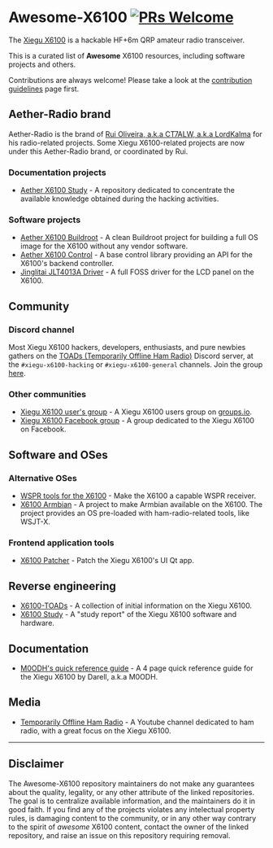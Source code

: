 # Awesome-X6100 [![PRs Welcome](https://img.shields.io/badge/PRs-welcome-brightgreen.svg?style=flat-square)](http://makeapullrequest.com)

The [Xiegu X6100](https://www.radioddity.com/products/xiegu-x6100)
is a hackable HF+6m QRP amateur radio transceiver.

This is a curated list of **Awesome** X6100 resources, including software
projects and others.

Contributions are always welcome! Please take a look at the
[contribution guidelines](https://github.com/AetherRadio/awesome-x6100/blob/master/CONTRIBUTING.md)
page first.

## Aether-Radio brand

Aether-Radio is the brand of
[Rui Oliveira, a.k.a CT7ALW, a.k.a LordKalma](https://github.com/ruilvo)
for his radio-related projects.
Some Xiegu X6100-related projects are now under this Aether-Radio brand, or
coordinated by Rui.

### Documentation projects

- [Aether X6100 Study](https://github.com/AetherRadio/X6100Study) - A
  repository dedicated to concentrate the available knowledge obtained during
  the hacking activities.

### Software projects

- [Aether X6100 Buildroot](https://github.com/AetherRadio/X6100Buildroot) - A clean Buildroot
  project for building a full OS image for the X6100 without any vendor
  software.
- [Aether X6100 Control](https://github.com/AetherRadio/X6100Control) - A base
  control library providing an API for the X6100's backend controller.
- [Jinglitai JLT4013A Driver](https://github.com/AetherRadio/panel-jinglitai-jlt4013a) - A
  full FOSS driver for the LCD panel on the X6100.

## Community

### Discord channel

Most Xiegu X6100 hackers, developers, enthusiasts, and pure newbies gathers on
the [TOADs (Temporarily Offline Ham Radio)](https://www.youtube.com/@temporarilyoffline)
Discord server, at the `#xiegu-x6100-hacking` or `#xiegu-x6100-general` channels.
Join the group [here](https://discord.gg/ThGe9T5pHz).

### Other communities

- [Xiegu X6100 user's group](https://groups.io/g/xiegu-x6100) - A Xiegu X6100
  users group on [groups.io](https://groups.io).
- [Xiegu X6100 Facebook group](https://www.facebook.com/groups/339307487629712)
  \- A group dedicated to the Xiegu X6100 on Facebook.

## Software and OSes

### Alternative OSes

- [WSPR tools for the X6100](https://github.com/sstjohn/x6100-wspr) - Make the
  X6100 a capable WSPR receiver.
- [X6100 Armbian](https://github.com/Links2004/x6100-armbian) - A project to
  make Armbian available on the X6100. The project provides an OS pre-loaded
  with ham-radio-related tools, like WSJT-X.

### Frontend application tools

- [X6100 Patcher](https://github.com/UT3UMS/x6100_patcher) - Patch the Xiegu
  X6100's UI Qt app.

## Reverse engineering

- [X6100-TOADs](https://github.com/TemporarilyOffline/X6100-TOADs) - A
  collection of initial information on the Xiegu X6100.
- [X6100 Study](https://github.com/jcyfkimi/X6100_Study) - A "study report" of
  the Xiegu X6100 software and hardware.

## Documentation

- [M0ODH's quick reference
  guide](https://groups.io/g/xiegu-x6100/attachment/1046/0/x6100%20cheatsheet%20-%20v0001.pdf)
  \- A 4 page quick reference guide for the Xiegu X6100 by Darell, a.k.a M0ODH.

## Media

- [Temporarily Offline Ham Radio](https://www.youtube.com/@temporarilyoffline) -
  A Youtube channel dedicated to ham radio, with a great focus on the Xiegu
  X6100.

------

## Disclaimer

The Awesome-X6100 repository maintainers do not make any guarantees about the
quality, legality, or any other attribute of the linked repositories.
The goal is to centralize available information, and the maintainers do it in
good faith.
If you find any of the projects violates any intelectual property rules, is
damaging content to the community, or in any other way contrary to the spirit of
_awesome_ X6100 content, contact the owner of the linked repository,  and raise
an issue on this repository requiring removal.
